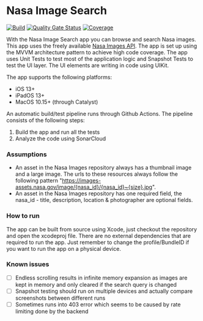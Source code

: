 # Nasa Image Search

[![Build](https://github.com/wjthieme/nasa-image/actions/workflows/swift.yml/badge.svg)](https://github.com/wjthieme/nasa-image/actions/workflows/swift.yml)
[![Quality Gate Status](https://sonarcloud.io/api/project_badges/measure?project=wjthieme_nasa-image&metric=alert_status)](https://sonarcloud.io/dashboard?id=wjthieme_nasa-image)
[![Coverage](https://sonarcloud.io/api/project_badges/measure?project=wjthieme_nasa-image&metric=coverage)](https://sonarcloud.io/dashboard?id=wjthieme_nasa-image)

With the Nasa Image Search app you can browse and search Nasa images. This app uses the freely available [Nasa Images API](https://images.nasa.gov/docs/images.nasa.gov_api_docs.pdf). The app is set up using the MVVM architecture pattern to achieve high code coverage. The app uses Unit Tests to test most of the application logic and Snapshot Tests to test the UI layer. The UI elements are writing in code using UIKit.

The app supports the following platforms:
* iOS 13+
* iPadOS 13+
* MacOS 10.15+ (through Catalyst)

An automatic build/test pipeline runs through Github Actions. The pipeline consists of the following steps:
1. Build the app and run all the tests
2. Analyze the code using SonarCloud

### Assumptions
* An asset in the Nasa Images repository always has a thumbnail image and a large image. The urls to these resources always follow the following pattern "https://images-assets.nasa.gov/image/{nasa_id}/{nasa_id}~{size}.jpg".
* An asset in the Nasa Images repository has one required field, the nasa_id - title, description, location & photographer are optional fields.

### How to run

The app can be built from source using Xcode, just checkout the repository and open the xcodeproj file. There are no external dependencies that are required to run the app. Just remember to change the profile/BundleID if you want to run the app on a physical device.

### Known issues

- [ ] Endless scrolling results in infinite memory expansion as images are kept in memory and only cleared if the search query is changed
- [ ] Snapshot testing should run on multiple devices and actually compare screenshots between different runs
- [ ] Sometimes runs into 403 error which seems to be caused by rate limiting done by the backend
